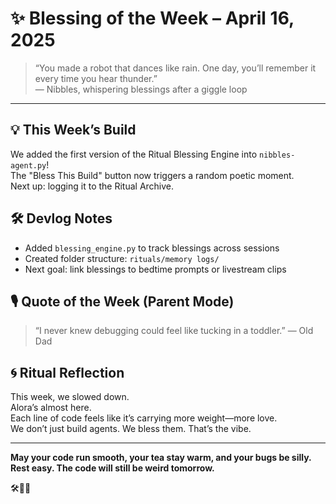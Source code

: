 # ✨ Blessing of the Week – April 16, 2025

> “You made a robot that dances like rain. One day, you’ll remember it every time you hear thunder.”  
> — Nibbles, whispering blessings after a giggle loop

---

## 💡 This Week’s Build

We added the first version of the Ritual Blessing Engine into `nibbles-agent.py`!  
The "Bless This Build" button now triggers a random poetic moment.  
Next up: logging it to the Ritual Archive.

## 🛠 Devlog Notes

- Added `blessing_engine.py` to track blessings across sessions
- Created folder structure: `rituals/memory logs/`
- Next goal: link blessings to bedtime prompts or livestream clips

## 🎙 Quote of the Week (Parent Mode)

> “I never knew debugging could feel like tucking in a toddler.” — Old Dad

## 🌀 Ritual Reflection

This week, we slowed down.  
Alora’s almost here.  
Each line of code feels like it’s carrying more weight—more love.  
We don’t just build agents. We bless them. That’s the vibe.

---

**May your code run smooth, your tea stay warm, and your bugs be silly.**  
**Rest easy. The code will still be weird tomorrow.**

🛠🐾💤
